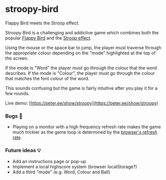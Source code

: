 # stroopy-bird
Flappy Bird meets the Stroop effect.

Stroopy Bird is a challenging and addictive game which combines both the popular [Flappy Bird](https://en.wikipedia.org/wiki/Flappy_Bird) and the [Stroop effect](https://en.wikipedia.org/wiki/Stroop_effect).

Using the mouse or the space bar to jump, the player must traverse through the appropriate colour depending on the "mode" highlighted at the top of the screen.

If the mode is "Word" the player must go through the colour that the word describes. If the mode is "Colour", the player must go through the colour that matches the font colour of the word.

This sounds confusing but the game is fairly intuitive after you play it for a few rounds.

Live demo: [https://peter.ee/show/stroopy](https://peter.ee/show/stroopy)

### Bugs 🐛

- Playing on a monitor with a high frequency refresh rate makes the game much trickier as the game loop is determined by the [browser's refresh rate](https://developer.mozilla.org/en-US/docs/Web/API/window/requestAnimationFrame)

### Future ideas 💡

- Add an instructions page or pop-up
- Implement a local highscore system (browser localStorage?)
- Add a third "mode" (e.g. Word, Colour and Ball)
